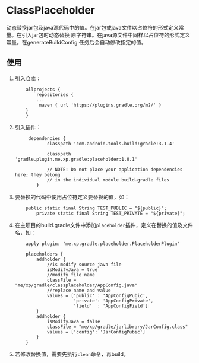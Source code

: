 # ClassPlaceholder
动态替换jar包及java源代码中的值。在jar包或java文件以占位符的形式定义常量。在引入jar包时动态替换
原字符串。在java源文件中同样以占位符的形式定义常量。在generateBuildConfig
任务后会自动修改指定的值。

## 使用

1. 引入仓库：
    ```
        allprojects {
            repositories {
        	...
        	 maven { url 'https://plugins.gradle.org/m2/' }
        }
        }
    ```

2. 引入插件：
    ```
         dependencies {
                classpath 'com.android.tools.build:gradle:3.1.4'

                classpath 'gradle.plugin.me.xp.gradle:placeholder:1.0.1'

                // NOTE: Do not place your application dependencies here; they belong
                // in the individual module build.gradle files
            }
    ```

3. 要替换的代码中使用占位符定义要替换的值，如：
    ```
        public static final String TEST_PUBLIC = "${public}";
            private static final String TEST_PRIVATE = "${private}";
    ```

4. 在主项目的build.gradle文件中添加`placeholder`插件，定义在替换的值及文件名，如：
    ```
        apply plugin: 'me.xp.gradle.placeholder.PlaceholderPlugin'

        placeholders {
            addholder {
                //is modify source java file
                isModifyJava = true
                //modify file name
                classFile = "me/xp/gradle/classplaceholder/AppConfig.java"
                //replace name and value
                values = ['public' : 'AppConfigPubic',
                          'private': 'AppConfigPrivate',
                          'field'  : 'AppConfigField']
            }
            addholder {
                isModifyJava = false
                classFile = "me/xp/gradle/jarlibrary/JarConfig.class"
                values = ['config': 'JarConfigPubic']
            }
        }
    ```

5. 若修改替换值，需要先执行`clean`命令，再build。